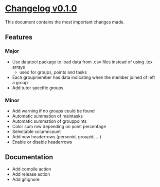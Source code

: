 # [Changelog v0.1.0](changelogs/v0.1.0.md)

This document contains the most important changes made.

## Features

### Major
- Use datatool package to load data from .csv files instead of using .tex arrays
  - used for groups, points and tasks
- Each groupmember has data indicating when the member joined of left a group
- Add tutor specific groups

### Minor
- Add warning if no groups could be found
- Automatic summation of maintasks
- Automatic summation of grouppoints
- Color sum row depending on point percentage
- Selectable columncount
- Add new headerrows (personid, groupid, ...)
- Enable or disable headerrows

## Documentation
- Add compile action
- Add release action
- Add gitignore
